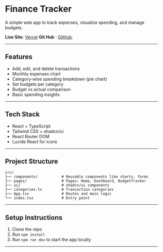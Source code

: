 # Finance Tracker

A simple web app to track expenses, visualize spending, and manage budgets.

**Live Site**: [Vercel](https://finance-tracker-bg4y.vercel.app/)
**Git Hub** : [GitHub](https://github.com/danixDe/Finance_Tracker/).

---

## Features

- Add, edit, and delete transactions
- Monthly expenses chart
- Category-wise spending breakdown (pie chart)
- Set budgets per category
- Budget vs actual comparison
- Basic spending insights

---

## Tech Stack

- React + TypeScript
- Tailwind CSS + shadcn/ui
- React Router DOM
- Lucide React for icons

---

## Project Structure

```
src/
├── components/           # Reusable components like charts, forms
├── pages/                # Pages: Home, Dashboard, BudgetTracker
├── ui/                   # shadcn/ui components
├── categories.ts         # Transaction categories
├── App.tsx               # Routes and main logic
└── index.tsx             # Entry point
```

---

## Setup Instructions

1. Clone the repo  
2. Run `npm install`  
3. Run `npm run dev` to start the app locally

---
